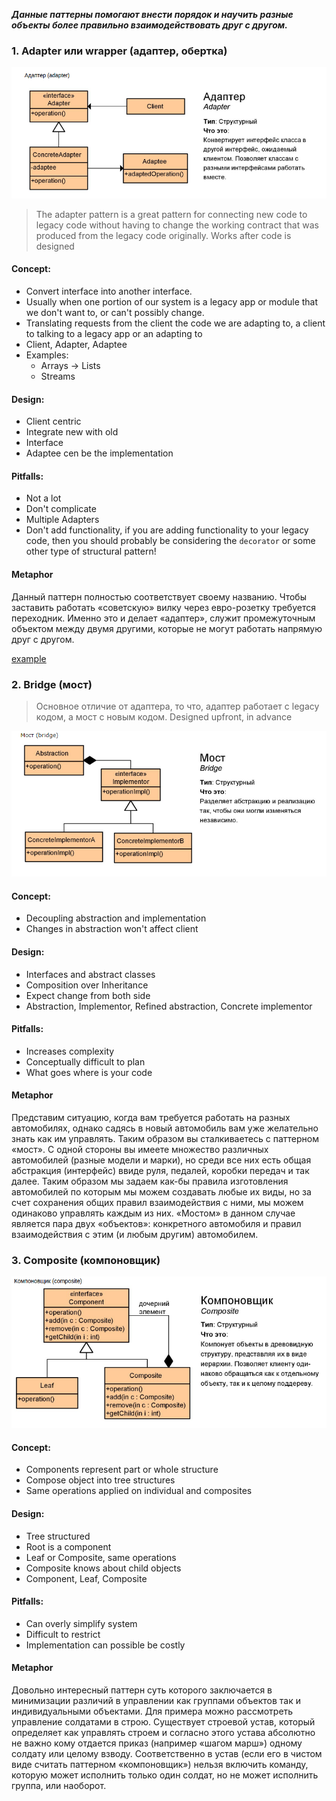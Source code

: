 
***Данные паттерны помогают внести порядок и научить разные объекты более правильно взаимодействовать друг с другом.***

### 1. Adapter или wrapper (адаптер, обертка)

![alt text](images/adapter.png)

> The adapter pattern is a great pattern for connecting new code to legacy code without 
> having to change the working contract that was produced from the legacy code originally.
> Works after code is designed

#### Concept:
 - Convert interface into another interface.
 - Usually when one portion of our system is a legacy app or module that we don't want to, or can't possibly change.
 - Translating requests from the client the code we are adapting to, a client to talking to a legacy app or an adapting to 
 - Client, Adapter, Adaptee
 - Examples:
 	 - Arrays -> Lists
 	 - Streams
 	 
#### Design:
 - Client centric
 - Integrate new with old
 - Interface
 - Adaptee cen be the implementation
 
#### Pitfalls:
 - Not a lot
 - Don't complicate
 - Multiple Adapters
 - Don't add functionality, if you are adding functionality to your legacy code, 
   then you should probably be considering the `decorator` or some other type of structural pattern!
 
#### Metaphor 
Данный паттерн полностью соответствует своему названию. Чтобы заставить работать «советскую» вилку через евро-розетку требуется переходник. 
Именно это и делает «адаптер», служит промежуточным объектом между двумя другими, которые не могут работать напрямую друг с другом.
 
[example](_1_adapter/)  

### 2. Bridge (мост)

> Основное отличие от адаптера, то что, адаптер работает с legacy кодом, а мост с новым кодом.
> Designed upfront, in advance

![alt text](images/bridge.png)

#### Concept:
 - Decoupling abstraction and implementation
 - Changes in abstraction won't affect client
 
#### Design:
 - Interfaces and abstract classes
 - Composition over Inheritance
 - Expect change from both side
 - Abstraction, Implementor, Refined abstraction, Concrete implementor
 
#### Pitfalls:
 - Increases complexity
 - Conceptually difficult to plan
 - What goes where is your code
 
#### Metaphor  
 Представим ситуацию, когда вам требуется работать на разных автомобилях, однако садясь в новый автомобиль вам уже желательно знать как им управлять. 
 Таким образом вы сталкиваетесь с паттерном «мост». С одной стороны вы имеете множество различных автомобилей (разные модели и марки), 
 но среди все них есть общая абстракция (интерфейс) ввиде руля, педалей, коробки передач и так далее. 
 Таким образом мы задаем как-бы правила изготовления автомобилей по которым мы можем создавать любые их виды, 
 но за счет сохранения общих правил взаимодействия с ними, мы можем одинаково управлять каждым из них. 
 «Мостом» в данном случае является пара двух «объектов»: конкретного автомобиля и правил взаимодействия с этим (и любым другим) автомобилем.
 
### 3. Composite (компоновщик)

![alt text](images/composite.png)

#### Concept:
 - Components represent part or whole structure
 - Compose object into tree structures
 - Same operations applied on individual and composites

#### Design:
 - Tree structured
 - Root is a component
 - Leaf or Composite, same operations
 - Composite knows about child objects
 - Component, Leaf, Composite
 
#### Pitfalls:
 - Can overly simplify system
 - Difficult to restrict
 - Implementation can possible be costly

#### Metaphor 
Довольно интересный паттерн суть которого заключается в минимизации различий в управлении как группами объектов так и индивидуальными объектами. 
Для примера можно рассмотреть управление солдатами в строю. Существует строевой устав, который определяет как управлять строем и согласно этого устава 
абсолютно не важно кому отдается приказ (например «шагом марш») одному солдату или целому взводу. 
Соответственно в устав (если его в чистом виде считать паттерном «компоновщик») нельзя включить команду, которую может исполнить только один солдат, но не может исполнить группа, или наоборот.
